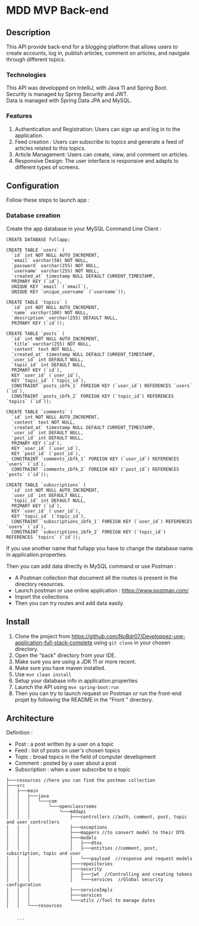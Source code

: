 # MDD MVP Back-end

## Description

This API provide back-end for a blogging platform that allows users to create accounts, log in, publish articles, comment on articles, and navigate through different topics.

### Technologies

This API was developped on IntelliJ, with Java 11 and Spring Boot.  
Security is managed by Spring Security and JWT.  
Data is managed with Spring Data JPA and MySQL.

### Features

1. Authentication and Registration: Users can sign up and log in to the application.
2. Feed creation : Users can subscribe to topics and generate a feed of articles related to this topics.
3. Article Management: Users can create, view, and comment on articles.
4. Responsive Design: The user interface is responsive and adapts to different types of screens.

## Configuration

Follow these steps to launch app :

### Database creation
Create the app database in your MySQL Command Line Client :
```
CREATE DATABASE fullapp;

CREATE TABLE `users` (
  `id` int NOT NULL AUTO_INCREMENT,
  `email` varchar(50) NOT NULL,
  `password` varchar(255) NOT NULL,
  `username` varchar(255) NOT NULL,
  `created_at` timestamp NULL DEFAULT CURRENT_TIMESTAMP,
  PRIMARY KEY (`id`),
  UNIQUE KEY `email` (`email`),
  UNIQUE KEY `unique_username` (`username`));
  
CREATE TABLE `topics` (
  `id` int NOT NULL AUTO_INCREMENT,
  `name` varchar(100) NOT NULL,
  `description` varchar(255) DEFAULT NULL,
  PRIMARY KEY (`id`));
  
CREATE TABLE `posts` (
  `id` int NOT NULL AUTO_INCREMENT,
  `title` varchar(255) NOT NULL,
  `content` text NOT NULL,
  `created_at` timestamp NULL DEFAULT CURRENT_TIMESTAMP,
  `user_id` int DEFAULT NULL,
  `topic_id` int DEFAULT NULL,
  PRIMARY KEY (`id`),
  KEY `user_id` (`user_id`),
  KEY `topic_id` (`topic_id`),
  CONSTRAINT `posts_ibfk_1` FOREIGN KEY (`user_id`) REFERENCES `users` (`id`),
  CONSTRAINT `posts_ibfk_2` FOREIGN KEY (`topic_id`) REFERENCES `topics` (`id`));
  
CREATE TABLE `comments` (
  `id` int NOT NULL AUTO_INCREMENT,
  `content` text NOT NULL,
  `created_at` timestamp NULL DEFAULT CURRENT_TIMESTAMP,
  `user_id` int DEFAULT NULL,
  `post_id` int DEFAULT NULL,
  PRIMARY KEY (`id`),
  KEY `user_id` (`user_id`),
  KEY `post_id` (`post_id`),
  CONSTRAINT `comments_ibfk_1` FOREIGN KEY (`user_id`) REFERENCES `users` (`id`),
  CONSTRAINT `comments_ibfk_2` FOREIGN KEY (`post_id`) REFERENCES `posts` (`id`));
  
CREATE TABLE `subscriptions` (
  `id` int NOT NULL AUTO_INCREMENT,
  `user_id` int DEFAULT NULL,
  `topic_id` int DEFAULT NULL,
  PRIMARY KEY (`id`),
  KEY `user_id` (`user_id`),
  KEY `topic_id` (`topic_id`),
  CONSTRAINT `subscriptions_ibfk_1` FOREIGN KEY (`user_id`) REFERENCES `users` (`id`),
  CONSTRAINT `subscriptions_ibfk_2` FOREIGN KEY (`topic_id`) REFERENCES `topics` (`id`));
```

If you use another name that fullapp you have to change the database name in application.properties.

Then you can add data directly in MySQL command or use Postman :   
- A Postman collection that document all the routes is present in the directory resources.  
- Launch postman or use online application : https://www.postman.com/  
- Import the collections  
- Then you can try routes and add data easily.

## Install
1. Clone the project from https://github.com/NoBdr07/Developpez-une-application-full-stack-complete using `git clone` in your chosen directory.
2. Open the "back" directory from your IDE.
3. Make sure you are using a JDK 11 or more recent.
4. Make sure you have maven installed.
5. Use `mvn clean install`
6. Setup your database info in application.properties
7. Launch the API using `mvn spring-boot:run`
8. Then you can try to launch request on Postman or run the front-end projet by following the README in the "Front " directory.

## Architecture

Definition :  
- Post : a post written by a user on a topic  
- Feed : list of posts on user's chosen topics  
- Topic : broad topics in the field of computer development
- Comment : posted by a user about a post  
- Subscription : when a user subscribe to a topic

```
├───resources //here you can find the postman collection
├───src
│   ├───main
│   │   ├───java
│   │   │   └───com
│   │   │       └───openclassrooms
│   │   │           └───mddapi
│   │   │               ├───controllers //auth, comment, post, topic and user controllers
│   │   │               ├───exceptions
│   │   │               ├───mappers //to convert model to their DTO
│   │   │               ├───models
│   │   │               │   ├───dtos
│   │   │               │   ├───entities //comment, post, subscription, topic and user
│   │   │               │   └───payload  //response and request models
│   │   │               ├───repositories
│   │   │               ├───security
│   │   │               │   ├───jwt  //Controlling and creating tokens
│   │   │               │   └───services  //Global security configuration
│   │   │               ├───serviceImpls
│   │   │               ├───services
│   │   │               └───utils //Tool to manage dates
│   │   └───resources


    ```
    
    
    